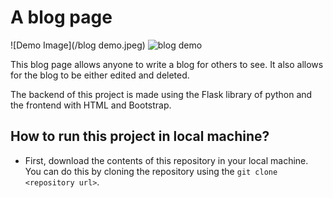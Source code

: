 # A blog page
![Demo Image](/blog demo.jpeg)
![blog demo](https://user-images.githubusercontent.com/76962685/189488190-5379cf92-cdd1-47c4-861e-6aa47809e688.jpeg)

This blog page allows anyone to write a blog for others to see. It also allows for the blog to be either edited and deleted.

The backend of this project is made using the Flask library of python and the frontend with HTML and Bootstrap.

## How to run this project in local machine?
* First, download the contents of this repository in your local machine. You can do this by cloning the repository using the `git clone <repository url>`.

